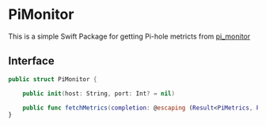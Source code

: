 # PiMonitor

This is a simple Swift Package for getting Pi-hole metricts from [pi_monitor](https://github.com/Bunn/pi_monitor)


## Interface

```swift
public struct PiMonitor {

    public init(host: String, port: Int? = nil)

    public func fetchMetrics(completion: @escaping (Result<PiMetrics, PiMonitorError>) -> ())
}
```
